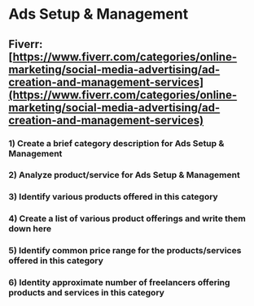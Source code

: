 # Ads Setup & Management
## Fiverr: [https://www.fiverr.com/categories/online-marketing/social-media-advertising/ad-creation-and-management-services](https://www.fiverr.com/categories/online-marketing/social-media-advertising/ad-creation-and-management-services)
### 1) Create a brief category description for Ads Setup & Management
### 2) Analyze product/service for Ads Setup & Management
### 3) Identify various products offered in this category
### 4) Create a list of various product offerings and write them down here
### 5) Identify common price range for the products/services offered in this category
### 6) Identity approximate number of freelancers offering products and services in this category

